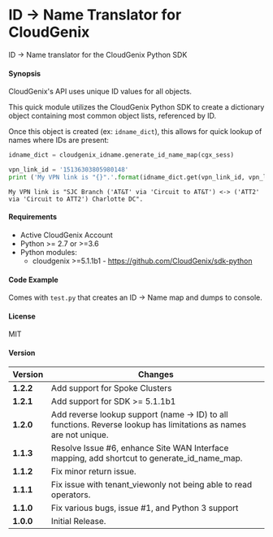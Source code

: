 # ID -> Name Translator for CloudGenix
ID -> Name translator for the CloudGenix Python SDK

#### Synopsis
CloudGenix's API uses unique ID values for all objects.

This quick module utilizes the CloudGenix Python SDK to create a dictionary object containing most
common object lists, referenced by ID.

Once this object is created (ex: `idname_dict`), this allows for quick lookup of names where IDs are present:

```python
idname_dict = cloudgenix_idname.generate_id_name_map(cgx_sess)

vpn_link_id = '15136303805980148'
print ('My VPN link is "{}".'.format(idname_dict.get(vpn_link_id, vpn_link_id)))
```
```
My VPN link is "SJC Branch ('AT&T' via 'Circuit to AT&T') <-> ('ATT2' via 'Circuit to ATT2') Charlotte DC".
```

#### Requirements
* Active CloudGenix Account
* Python >= 2.7 or >=3.6
* Python modules:
    * cloudgenix >=5.1.1b1 - <https://github.com/CloudGenix/sdk-python>

#### Code Example
Comes with `test.py` that creates an ID -> Name map and dumps to console.

#### License
MIT

#### Version
Version | Changes
------- | --------
**1.2.2**| Add support for Spoke Clusters
**1.2.1**| Add support for SDK >= 5.1.1b1
**1.2.0**| Add reverse lookup support (name -> ID) to all functions. Reverse lookup has limitations as names are not unique.
**1.1.3**| Resolve Issue #6, enhance Site WAN Interface mapping, add shortcut to generate_id_name_map.
**1.1.2**| Fix minor return issue.
**1.1.1**| Fix issue with tenant_viewonly not being able to read operators.
**1.1.0**| Fix various bugs, issue #1, and Python 3 support
**1.0.0**| Initial Release.

